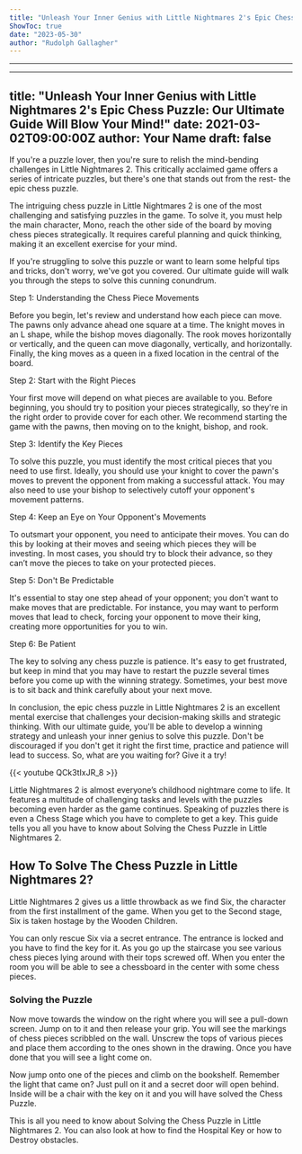 ```yaml
---
title: "Unleash Your Inner Genius with Little Nightmares 2's Epic Chess Puzzle: Our Ultimate Guide Will Blow Your Mind!"
ShowToc: true 
date: "2023-05-30"
author: "Rudolph Gallagher"
---
```

*****
---
title: "Unleash Your Inner Genius with Little Nightmares 2's Epic Chess Puzzle: Our Ultimate Guide Will Blow Your Mind!"
date: 2021-03-02T09:00:00Z
author: Your Name
draft: false
---

If you're a puzzle lover, then you're sure to relish the mind-bending challenges in Little Nightmares 2. This critically acclaimed game offers a series of intricate puzzles, but there's one that stands out from the rest- the epic chess puzzle.

The intriguing chess puzzle in Little Nightmares 2 is one of the most challenging and satisfying puzzles in the game. To solve it, you must help the main character, Mono, reach the other side of the board by moving chess pieces strategically. It requires careful planning and quick thinking, making it an excellent exercise for your mind.

If you're struggling to solve this puzzle or want to learn some helpful tips and tricks, don't worry, we've got you covered. Our ultimate guide will walk you through the steps to solve this cunning conundrum.

Step 1: Understanding the Chess Piece Movements 

Before you begin, let's review and understand how each piece can move. The pawns only advance ahead one square at a time. The knight moves in an L shape, while the bishop moves diagonally. The rook moves horizontally or vertically, and the queen can move diagonally, vertically, and horizontally. Finally, the king moves as a queen in a fixed location in the central of the board.

Step 2: Start with the Right Pieces 

Your first move will depend on what pieces are available to you. Before beginning, you should try to position your pieces strategically, so they're in the right order to provide cover for each other. We recommend starting the game with the pawns, then moving on to the knight, bishop, and rook. 

Step 3: Identify the Key Pieces 

To solve this puzzle, you must identify the most critical pieces that you need to use first. Ideally, you should use your knight to cover the pawn's moves to prevent the opponent from making a successful attack. You may also need to use your bishop to selectively cutoff your opponent's movement patterns.

Step 4: Keep an Eye on Your Opponent's Movements 

To outsmart your opponent, you need to anticipate their moves. You can do this by looking at their moves and seeing which pieces they will be investing. In most cases, you should try to block their advance, so they can’t move the pieces to take on your protected pieces.

Step 5: Don't Be Predictable 

It's essential to stay one step ahead of your opponent; you don't want to make moves that are predictable. For instance, you may want to perform moves that lead to check, forcing your opponent to move their king, creating more opportunities for you to win.

Step 6: Be Patient 

The key to solving any chess puzzle is patience. It's easy to get frustrated, but keep in mind that you may have to restart the puzzle several times before you come up with the winning strategy. Sometimes, your best move is to sit back and think carefully about your next move.

In conclusion, the epic chess puzzle in Little Nightmares 2 is an excellent mental exercise that challenges your decision-making skills and strategic thinking. With our ultimate guide, you'll be able to develop a winning strategy and unleash your inner genius to solve this puzzle. Don't be discouraged if you don't get it right the first time, practice and patience will lead to success. So, what are you waiting for? Give it a try!

{{< youtube QCk3tIxJR_8 >}} 



Little Nightmares 2 is almost everyone’s childhood nightmare come to life. It features a multitude of challenging tasks and levels with the puzzles becoming even harder as the game continues. Speaking of puzzles there is even a Chess Stage which you have to complete to get a key. This guide tells you all you have to know about Solving the Chess Puzzle in Little Nightmares 2.
 
## How To Solve The Chess Puzzle in Little Nightmares 2?
 
Little Nightmares 2 gives us a little throwback as we find Six, the character from the first installment of the game. When you get to the Second stage, Six is taken hostage by the Wooden Children.
 
You can only rescue Six via a secret entrance. The entrance is locked and you have to find the key for it. As you go up the staircase you see various chess pieces lying around with their tops screwed off. When you enter the room you will be able to see a chessboard in the center with some chess pieces.
 
### Solving the Puzzle
 
Now move towards the window on the right where you will see a pull-down screen. Jump on to it and then release your grip. You will see the markings of chess pieces scribbled on the wall. Unscrew the tops of various pieces and place them according to the ones shown in the drawing. Once you have done that you will see a light come on.
 
Now jump onto one of the pieces and climb on the bookshelf. Remember the light that came on? Just pull on it and a secret door will open behind. Inside will be a chair with the key on it and you will have solved the Chess Puzzle.
 
This is all you need to know about Solving the Chess Puzzle in Little Nightmares 2. You can also look at how to find the Hospital Key or how to Destroy obstacles.



